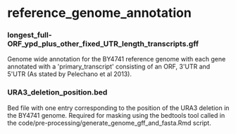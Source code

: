 # reference_genome_annotation

### longest_full-ORF_ypd_plus_other_fixed_UTR_length_transcripts.gff
Genome wide annotation for the BY4741 reference genome with each gene annotated with a 'primary_transcript' consisting of an ORF, 3'UTR and 5'UTR (As stated by Pelechano et al 2013).

### URA3_deletion_position.bed
Bed file with one entry corresponding to the position of the URA3 deletion in the BY4741 genome. Required for masking using the bedtools tool called in the code/pre-processing/generate_genome_gff_and_fasta.Rmd script.
